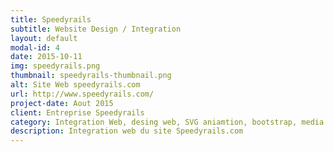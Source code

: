 ```yaml
---
title: Speedyrails
subtitle: Website Design / Integration
layout: default
modal-id: 4
date: 2015-10-11
img: speedyrails.png
thumbnail: speedyrails-thumbnail.png
alt: Site Web speedyrails.com
url: http://www.speedyrails.com/
project-date: Aout 2015
client: Entreprise Speedyrails 
category: Integration Web, desing web, SVG aniamtion, bootstrap, media queries.
description: Integration web du site Speedyrails.com
---
```

